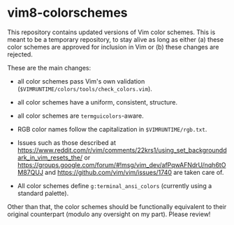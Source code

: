 # vim8-colorschemes

This repository contains updated versions of Vim color schemes. This is meant to
be a temporary repository, to stay alive as long as either (a) these color
schemes are approved for inclusion in Vim or (b) these changes are rejected.

These are the main changes:

- all color schemes pass Vim's own validation
	(`$VIMRUNTIME/colors/tools/check_colors.vim`).

- all color schemes have a uniform, consistent, structure.

- all color schemes are `termguicolors`-aware.

- RGB color names follow the capitalization in `$VIMRUNTIME/rgb.txt`.

- Issues such as those described at
	https://www.reddit.com/r/vim/comments/22krs1/using_set_backgrounddark_in_vim_resets_the/
	or
	https://groups.google.com/forum/#!msg/vim_dev/afPqwAFNdrU/nqh6tOM87QUJ and
	https://github.com/vim/vim/issues/1740 are taken care of.

- All color schemes define `g:terminal_ansi_colors` (currently using a standard
	palette).

Other than that, the color schemes should be functionally equivalent to their
original counterpart (modulo any oversight on my part). Please review!
